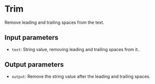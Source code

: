 # Trim

Remove leading and trailing spaces from the text.

## Input parameters

- `text`: String value, removing leading and trailing spaces from it..

## Output parameters

- `output`: Remove the string value after the leading and trailing spaces.
